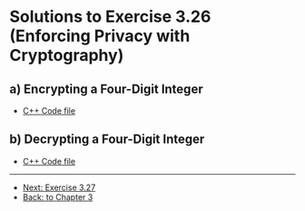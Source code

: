 # Solutions to Exercise 3.26 (Enforcing Privacy with Cryptography)

## a) Encrypting a Four-Digit Integer

-   [C++ Code file](e03_26a.cpp)

## b) Decrypting a Four-Digit Integer

-   [C++ Code file](e03_26b.cpp)

---

-   [Next: Exercise 3.27](03_27.md)
-   [Back: to Chapter 3](README.md)
